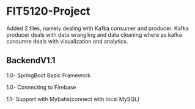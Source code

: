 # FIT5120-Project
Added 2 files, namely dealing with Kafka consumer and producer.
Kafka producer deals with data wrangling and data cleaning where as kafka consumre deals with visualization and analytics.

## BackendV1.1 
 
1.0- SpringBoot Basic Framework 

1.0- Connecting to Firebase 

1.1- Support with Mybatis(connect with local MySQL)
